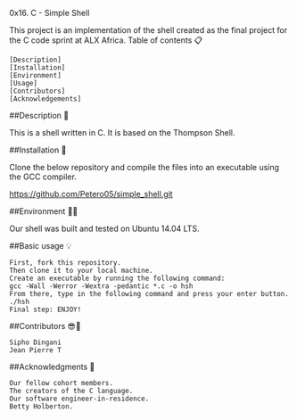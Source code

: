 0x16. C - Simple Shell

This project is an implementation of the shell created as the final project for the C code sprint at ALX Africa.
Table of contents 📋

    [Description]
    [Installation]
    [Environment]
    [Usage]
    [Contributors]
    [Acknowledgements]

##Description 📧

This is a shell written in C. It is based on the Thompson Shell.

##Installation 🔧

Clone the below repository and compile the files into an executable using the GCC compiler.

https://github.com/Petero05/simple_shell.git

##Environment 🌲🌲

Our shell was built and tested on Ubuntu 14.04 LTS.

##Basic usage 💡

    First, fork this repository.
    Then clone it to your local machine.
    Create an executable by running the following command:
    gcc -Wall -Werror -Wextra -pedantic *.c -o hsh
    From there, type in the following command and press your enter button.
    ./hsh
    Final step: ENJOY!

##Contributors 😎💪

    Sipho Dingani
    Jean Pierre T

##Acknowledgments 🙏

    Our fellow cohort members.
    The creators of the C language.
    Our software engineer-in-residence.
    Betty Holberton.

